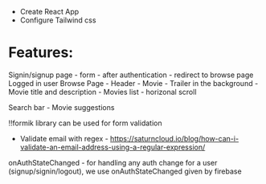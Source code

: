 - Create React App
- Configure Tailwind css

# Features:

Signin/signup page - form - after authentication - redirect to browse page
Logged in user
Browse Page - Header - Movie - Trailer in the background - Movie title and description - Movies list - horizonal scroll

Search bar - Movie suggestions

!!formik library can be used for form validation

- Validate email with regex - https://saturncloud.io/blog/how-can-i-validate-an-email-address-using-a-regular-expression/

onAuthStateChanged - for handling any auth change for a user (signup/signin/logout), we use onAuthStateChanged given by firebase
